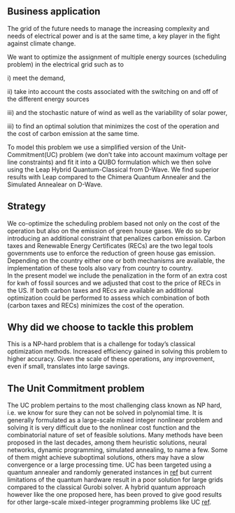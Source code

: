 ## Business application

The grid of the future needs to manage the increasing complexity and needs of  electrical power and is at the same time, a key player in the fight against climate change.

We want to optimize the assignment of multiple energy sources (scheduling problem) in the electrical grid such as to 

i) meet the demand,

ii) take into account the costs associated with the switching on and off of the different energy sources 

iii) and the stochastic nature of wind as well as the variability of solar power,  

iii) to find an optimal solution that minimizes the cost of the operation and the cost of carbon emission at the same time. 

To model this problem we use a simplified version of the Unit-Commitment(UC) problem (we don’t take into account maximum voltage per line constraints)  and fit  it into a QUBO formulation which we then solve using the Leap Hybrid Quantum-Classical from D-Wave. We find superior results with Leap compared to the Chimera 
Quantum Annealer and the Simulated Annealear on D-Wave.

## Strategy

We co-optimize the scheduling problem based not only on the cost of the  operation but also on the emission of green house gases. We do so by introducing an additional constraint that penalizes carbon emission. Carbon taxes and Renewable Energy Certificates (RECs) are the two legal tools governments use to enforce the reduction of green house gas emission. Depending on the country either one or both mechanisms are available, the implementation of these tools also vary from country to country.  
In the present model we include the penalization in the form of an extra cost for kwh of fossil sources and we adjusted that cost to the price of RECs in the US. If both carbon taxes and REcs are available an additional optimization could be performed  to assess which combination of both (carbon taxes and RECs)  minimizes the cost of the operation.

## Why did we choose to tackle this problem

This is a NP-hard problem that is a challenge for today’s classical optimization methods.  Increased efficiency gained in solving this problem to higher accuracy. Given the scale of these operations, any improvement, even if small, translates into large savings.

## The Unit Commitment problem

The UC problem pertains to the most challenging class known as NP hard, i.e. we know for sure they can not be solved in polynomial time. 
It is generally
formulated as a large-scale mixed integer nonlinear problem and solving it is very difficult due to
the nonlinear cost function and the combinatorial nature of set of feasible solutions.
Many methods have been proposed in the last decades,  among them heuristic solutions, neural networks, dynamic programming, simulated annealing, to name a few. Some of them might achieve suboptimal solutions,  others may have a slow convergence or a large processing time. UC has been targeted using a quantum annealer and randomly generated instances in 
[ref](https://www.sciencedirect.com/science/article/abs/pii/S0360544219308254) but current limitations of the quantum hardware result in a poor solution for large grids compared to the classical Gurobi solver. A hybrid quantum approach however like the one proposed here, has been proved to give good results for other large-scale mixed-integer programming problems like UC [ref](https://www.sciencedirect.com/science/article/pii/S0098135419307665?casa_token=L41zk8TU[…]hqIHnk9PV3caOSi9TVwQEeONodfuEP4C60SAGp76jm5XPl_cYgIGiRBPh8).




